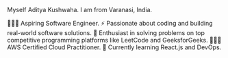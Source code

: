 Myself Aditya Kushwaha. I am from Varanasi, India.

🧑🏻‍💻 Aspiring Software Engineer.
⚡ Passionate about coding and building real-world software solutions.
🔭 Enthusiast in solving problems on top competitive programming platforms like LeetCode and GeeksforGeeks.
🧑🏻‍💻 AWS Certified Cloud Practitioner.
🌱 Currently learning React.js and DevOps.


<!---
adityak041103/adityak041103 is a ✨ special ✨ repository because its `README.md` (this file) appears on your GitHub profile.
You can click the Preview link to take a look at your changes.
--->
